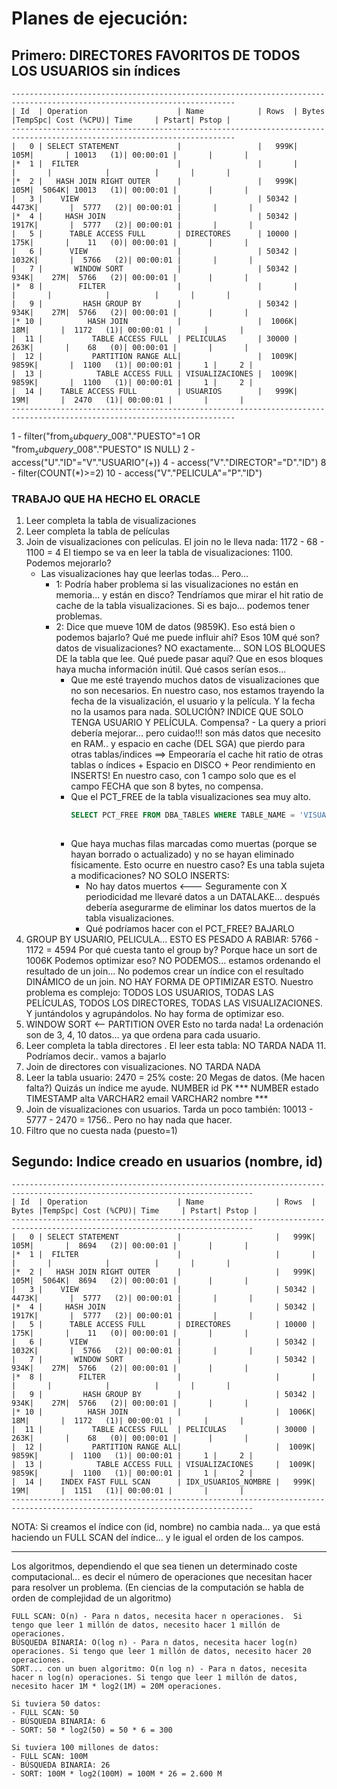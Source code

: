 # Planes de ejecución:

## Primero: DIRECTORES FAVORITOS DE TODOS LOS USUARIOS sin índices

    ------------------------------------------------------------------------------------------------------------------------
    | Id  | Operation                    | Name            | Rows  | Bytes |TempSpc| Cost (%CPU)| Time     | Pstart| Pstop |
    ------------------------------------------------------------------------------------------------------------------------
    |   0 | SELECT STATEMENT             |                 |   999K|   105M|       | 10013   (1)| 00:00:01 |       |       |
    |*  1 |  FILTER                      |                 |       |       |       |            |          |       |       |
    |*  2 |   HASH JOIN RIGHT OUTER      |                 |   999K|   105M|  5064K| 10013   (1)| 00:00:01 |       |       |
    |   3 |    VIEW                      |                 | 50342 |  4473K|       |  5777   (2)| 00:00:01 |       |       |
    |*  4 |     HASH JOIN                |                 | 50342 |  1917K|       |  5777   (2)| 00:00:01 |       |       |
    |   5 |      TABLE ACCESS FULL       | DIRECTORES      | 10000 |   175K|       |    11   (0)| 00:00:01 |       |       |
    |   6 |      VIEW                    |                 | 50342 |  1032K|       |  5766   (2)| 00:00:01 |       |       |
    |   7 |       WINDOW SORT            |                 | 50342 |   934K|    27M|  5766   (2)| 00:00:01 |       |       |
    |*  8 |        FILTER                |                 |       |       |       |            |          |       |       |
    |   9 |         HASH GROUP BY        |                 | 50342 |   934K|    27M|  5766   (2)| 00:00:01 |       |       |
    |* 10 |          HASH JOIN           |                 |  1006K|    18M|       |  1172   (1)| 00:00:01 |       |       |
    |  11 |           TABLE ACCESS FULL  | PELICULAS       | 30000 |   263K|       |    68   (0)| 00:00:01 |       |       |
    |  12 |           PARTITION RANGE ALL|                 |  1009K|  9859K|       |  1100   (1)| 00:00:01 |     1 |     2 |
    |  13 |            TABLE ACCESS FULL | VISUALIZACIONES |  1009K|  9859K|       |  1100   (1)| 00:00:01 |     1 |     2 |
    |  14 |    TABLE ACCESS FULL         | USUARIOS        |   999K|    19M|       |  2470   (1)| 00:00:01 |       |       |
    ------------------------------------------------------------------------------------------------------------------------


   1 - filter("from$_subquery$_008"."PUESTO"=1 OR "from$_subquery$_008"."PUESTO" IS NULL)
   2 - access("U"."ID"="V"."USUARIO"(+))
   4 - access("V"."DIRECTOR"="D"."ID")
   8 - filter(COUNT(*)>=2)
  10 - access("V"."PELICULA"="P"."ID")

### TRABAJO QUE HA HECHO EL ORACLE

1. Leer completa la tabla de visualizaciones
2. Leer completa la tabla de películas
3. Join de visualizaciones con películas. 
     El join no le lleva nada: 1172 - 68 - 1100    = 4
     El tiempo se va en leer la tabla de visualizaciones: 1100. Podemos mejorarlo?
     - Las visualizaciones hay que leerlas todas... Pero...
       - 1: Podría haber problema si las visualizaciones no están en memoria... y están en disco? Tendríamos que mirar el hit ratio de cache de la tabla visualizaciones. Si es bajo... podemos tener problemas.
       - 2: Dice que mueve 10M de datos (9859K). Eso está bien o podemos bajarlo? Qué me puede influir ahí?
         Esos 10M qué son? datos de visualizaciones? NO exactamente... SON LOS BLOQUES DE la tabla que lee. Qué puede pasar aquí?
         Que en esos bloques haya mucha información inútil. Qué casos serían esos... 
         - Que me esté trayendo muchos datos de visualizaciones que no son necesarios.
                En nuestro caso, nos estamos trayendo la fecha de la visualización, el usuario y la película.
                Y la fecha no la usamos para nada. SOLUCIÓN? INDICE QUE SOLO TENGA USUARIO Y PELÍCULA. Compensa?
                - La query a priori debería mejorar... pero cuidao!!! son más datos que necesito en RAM.. y espacio en cache (DEL SGA)
                  que pierdo para otras tablas/indices ==> Empeoraría el cache hit ratio de otras tablas o índices + Espacio en DISCO + Peor rendimiento en INSERTS! En nuestro caso, con 1 campo solo que es el campo FECHA que son 8 bytes, no compensa.
         - Que el PCT_FREE de la tabla visualizaciones sea muy alto.
           ```sql
           SELECT PCT_FREE FROM DBA_TABLES WHERE TABLE_NAME = 'VISUALIZACIONES'; -- 10% VACIO : 1 Mega... es lo que hay, 
                                                                                 -- si no quiero cambiar PCT_FREE
           ```
         - Que haya muchas filas marcadas como muertas (porque se hayan borrado o actualizado) y no se hayan eliminado físicamente.
           Esto ocurre en nuestro caso? Es una tabla sujeta a modificaciones? NO SOLO INSERTS:
           - No hay datos muertos <--- Seguramente con X periodicidad me llevaré datos a un DATALAKE... después debería asegurarme
             de eliminar los datos muertos de la tabla visualizaciones.
           - Qué podríamos hacer con el PCT_FREE? BAJARLO 
4. GROUP BY USUARIO, PELICULA... ESTO ES PESADO A RABIAR: 5766 - 1172 = 4594
   Por qué cuesta tanto el group by? Porque hace un sort de 1006K
   Podemos optimizar eso? NO PODEMOS... estamos ordenando el resultado de un join... No podemos crear un índice con el resultado DINÁMICO de un join. NO HAY FORMA DE OPTIMIZAR ESTO. 
   Nuestro problema es complejo: TODOS LOS USUARIOS, TODAS LAS PELÍCULAS, TODOS LOS DIRECTORES, TODAS LAS VISUALIZACIONES.
   Y juntándolos y agrupándolos. No hay forma de optimizar eso.
5. WINDOW SORT <-- PARTITION OVER Esto no tarda nada!
   La ordenación son de 3, 4, 10 datos... ya que ordena para cada usuario. 
6. Leer completa la tabla directores . El leer esta tabla: NO TARDA NADA 11. Podríamos decir.. vamos a bajarlo
7. Join de directores con visualizaciones. NO TARDA NADA
8. Leer la tabla usuario: 2470 = 25% coste: 20 Megas de datos. (Me hacen falta?) Quizás un índice me ayude.
        NUMBER id PK    ***
        NUMBER estado
        TIMESTAMP alta
        VARCHAR2 email
        VARCHAR2 nombre ***
10. Join de visualizaciones con usuarios. Tarda un poco también: 10013 - 5777 - 2470 = 1756.. Pero no hay nada que hacer.
11. Filtro que no cuesta nada (puesto=1)

## Segundo: Indice creado en usuarios (nombre, id)

    ----------------------------------------------------------------------------------------------------------------------------
    | Id  | Operation                    | Name                | Rows  | Bytes |TempSpc| Cost (%CPU)| Time     | Pstart| Pstop |
    ----------------------------------------------------------------------------------------------------------------------------
    |   0 | SELECT STATEMENT             |                     |   999K|   105M|       |  8694   (2)| 00:00:01 |       |       |
    |*  1 |  FILTER                      |                     |       |       |       |            |          |       |       |
    |*  2 |   HASH JOIN RIGHT OUTER      |                     |   999K|   105M|  5064K|  8694   (2)| 00:00:01 |       |       |
    |   3 |    VIEW                      |                     | 50342 |  4473K|       |  5777   (2)| 00:00:01 |       |       |
    |*  4 |     HASH JOIN                |                     | 50342 |  1917K|       |  5777   (2)| 00:00:01 |       |       |
    |   5 |      TABLE ACCESS FULL       | DIRECTORES          | 10000 |   175K|       |    11   (0)| 00:00:01 |       |       |
    |   6 |      VIEW                    |                     | 50342 |  1032K|       |  5766   (2)| 00:00:01 |       |       |
    |   7 |       WINDOW SORT            |                     | 50342 |   934K|    27M|  5766   (2)| 00:00:01 |       |       |
    |*  8 |        FILTER                |                     |       |       |       |            |          |       |       |
    |   9 |         HASH GROUP BY        |                     | 50342 |   934K|    27M|  5766   (2)| 00:00:01 |       |       |
    |* 10 |          HASH JOIN           |                     |  1006K|    18M|       |  1172   (1)| 00:00:01 |       |       |
    |  11 |           TABLE ACCESS FULL  | PELICULAS           | 30000 |   263K|       |    68   (0)| 00:00:01 |       |       |
    |  12 |           PARTITION RANGE ALL|                     |  1009K|  9859K|       |  1100   (1)| 00:00:01 |     1 |     2 |
    |  13 |            TABLE ACCESS FULL | VISUALIZACIONES     |  1009K|  9859K|       |  1100   (1)| 00:00:01 |     1 |     2 |
    |  14 |    INDEX FAST FULL SCAN      | IDX_USUARIOS_NOMBRE |   999K|    19M|       |  1151   (1)| 00:00:01 |       |       |
    ----------------------------------------------------------------------------------------------------------------------------

NOTA: Si creamos el índice con (id, nombre) no cambia nada... ya que está haciendo un FULL SCAN del índice... y le igual el orden de los campos.

---

Los algoritmos, dependiendo el que sea tienen un determinado coste computacional... es decir el número de operaciones que necesitan hacer para resolver un problema. (En ciencias de la computación se habla de orden de complejidad de un algoritmo)

    FULL SCAN: O(n) - Para n datos, necesita hacer n operaciones.  Si tengo que leer 1 millón de datos, necesito hacer 1 millón de operaciones.
    BÚSQUEDA BINARIA: O(log n) - Para n datos, necesita hacer log(n) operaciones. Si tengo que leer 1 millón de datos, necesito hacer 20 operaciones.
    SORT... con un buen algoritmo: O(n log n) - Para n datos, necesita hacer n log(n) operaciones. Si tengo que leer 1 millón de datos, necesito hacer 1M * log2(1M) = 20M operaciones.

    Si tuviera 50 datos: 
    - FULL SCAN: 50
    - BÚSQUEDA BINARIA: 6
    - SORT: 50 * log2(50) = 50 * 6 = 300

    Si tuviera 100 millones de datos:
    - FULL SCAN: 100M
    - BÚSQUEDA BINARIA: 26
    - SORT: 100M * log2(100M) = 100M * 26 = 2.600 M